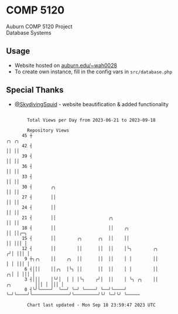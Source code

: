 # COMP 5120
Auburn COMP 5120 Project  
Database Systems

## Usage
- Website hosted on [auburn.edu/~wah0028](https://webhome.auburn.edu/~wah0028/)
- To create own instance, fill in the config vars in `src/database.php`

## Special Thanks
- [@SkydivingSquid](https://github.com/SkydivingSquid) - website beautification & added functionality

```

        Total Views per Day from 2023-06-21 to 2023-09-18

        Repository Views
      45 ┼                                                                            ╭╮ ╭╮
      42 ┤                                                                            ││ ││
      39 ┤                                                                            ││ ││
      36 ┤                                                                            ││ ││
      33 ┤                                                                            ││ ││
      30 ┤       ╭╮                                                                   ││ ││
      27 ┤       ││                                                                   ││ ││
      24 ┤       ││                                                                   ││ ││
      21 ┤       ││                    ╭╮                                             ││ ││
      18 ┤       ││                    ││    ╭╮                                       ││ ││╭─╮
      15 ┤       ││        ╭╮      ╭╮  ││    ││                                       ││ │││ │
      12 ┤       ││        ││      ││  ││    │╰╮        ╭╮                           ╭╯│ │││ │
       9 ┼╮╭╮    ││    ╭╮  ││      ││  ││    │ │        ││                           │ │ │││ │
       6 ┤│││    ││╭╮  │╰╮ ││      ││  ││    │ │        ││                         ╭╮│ │ │││ │
       3 ┤│││    │╰╯│  │ │ │╰╮    ╭╯│  ││    │ ╰╮ ╭╮    ││              ╭╮         │││ │ │││ │
       0 ┤╰╯╰────╯  ╰──╯ ╰─╯ ╰────╯ ╰──╯╰────╯  ╰─╯╰────╯╰──────────────╯╰─────────╯╰╯ ╰─╯╰╯ ╰─────

        Chart last updated - Mon Sep 18 23:59:47 2023 UTC
        
```
